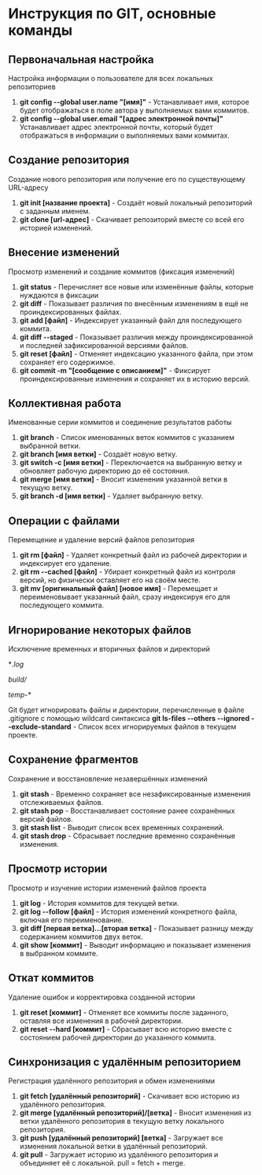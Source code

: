 # Инструкция по GIT, основные команды
## Первоначальная настройка
Настройка информации о пользователе для всех локальных репозиториев

1. **git config --global user.name "[имя]"** - Устанавливает имя, которое будет отображаться в поле автора у выполняемых вами коммитов.
2. **git config --global user.email "[адрес электронной почты]"** Устанавливает адрес электронной почты, который будет отображаться в информации о выполняемых вами коммитах.

## Создание репозитория
Создание нового репозитория или получение его по существующему URL-адресу

1. **git init [название проекта]** - Создаёт новый локальный репозиторий с заданным именем.
2. **git clone [url-адрес]** - Скачивает репозиторий вместе со всей его историей изменений.

## Внесение изменений
Просмотр изменений и создание коммитов (фиксация изменений)

1. **git status** - Перечисляет все новые или изменённые файлы, которые нуждаются в фиксации
2. **git diff** - Показывает различия по внесённым изменениям в ещё не проиндексированных файлах.
3. **git add [файл]** - Индексирует указанный файл для последующего коммита.
4. **git diff --staged** - Показывает различия между проиндексированной и последней зафиксированной версиями файлов.
5. **git reset [файл]** - Отменяет индексацию указанного файла, при этом сохраняет его содержимое.
6. **git commit -m "[сообщение с описанием]"** - Фиксирует проиндексированные изменения и сохраняет их в историю версий.

## Коллективная работа
Именованные серии коммитов и соединение результатов работы

1. **git branch** - Список именованных веток коммитов с указанием выбранной ветки.
2. **git branch [имя ветки]** - Создаёт новую ветку.
3. **git switch -c [имя ветки]** - Переключается на выбранную ветку и обновляет рабочую директорию до её состояния.
4. **git merge [имя ветки]** - Вносит изменения указанной ветки в текущую ветку.
5. **git branch -d [имя ветки]** - Удаляет выбранную ветку.

## Операции с файлами
Перемещение и удаление версий файлов репозитория

1. **git rm [файл]** - Удаляет конкретный файл из рабочей директории и индексирует его удаление.
2. **git rm --cached [файл]** - Убирает конкретный файл из контроля версий, но физически оставляет его на своём месте.
3. **git mv [оригинальный файл] [новое имя]** - Перемещает и переименовывает указанный файл, сразу индексируя его для последующего коммита.

## Игнорирование некоторых файлов
Исключение временных и вторичных файлов и директорий

**.log* 

*build/* 

*temp-**

Git будет игнорировать файлы и директории, перечисленные в файле .gitignore с помощью wildcard синтаксиса
**git ls-files --others --ignored --exclude-standard** - Список всех игнорируемых файлов в текущем проекте.

## Сохранение фрагментов
Сохранение и восстановление незавершённых изменений

1. **git stash** - Временно сохраняет все незафиксированные изменения отслеживаемых файлов.
2. **git stash pop** - Восстанавливает состояние ранее сохранённых версий файлов.
3. **git stash list** - Выводит список всех временных сохранений.
4. **git stash drop** - Сбрасывает последние временно сохранённыe изменения.

## Просмотр истории
Просмотр и изучение истории изменений файлов проекта

1. **git log** - История коммитов для текущей ветки.
2. **git log --follow [файл]** - История изменений конкретного файла, включая его переименование.
3. **git diff [первая ветка]...[вторая ветка]** - Показывает разницу между содержанием коммитов двух веток.
4. **git show [коммит]** - Выводит информацию и показывает изменения в выбранном коммите.

## Откат коммитов
Удаление ошибок и корректировка созданной истории

1. **git reset [коммит]** - Отменяет все коммиты после заданного, оставляя все изменения в рабочей директории.
2. **git reset --hard [коммит]** - Сбрасывает всю историю вместе с состоянием рабочей директории до указанного коммита.

## Синхронизация с удалённым репозиторием
Регистрация удалённого репозитория и обмен изменениями

1. **git fetch [удалённый репозиторий]** - Скачивает всю историю из удалённого репозитория.
2. **git merge [удалённый репозиторий]/[ветка]** - Вносит изменения из ветки удалённого репозитория в текущую ветку локального репозитория.
3. **git push [удалённый репозиторий] [ветка]** - Загружает все изменения локальной ветки в удалённый репозиторий.
4. **git pull** - Загружает историю из удалённого репозитория и объединяет её с локальной. pull = fetch + merge.

